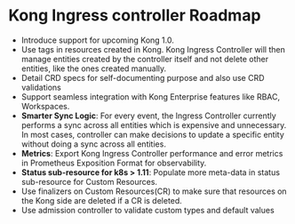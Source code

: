 # Kong Ingress controller Roadmap

- Introduce support for upcoming Kong 1.0.
- Use tags in resources created in Kong.
  Kong Ingress Controller will then manage entities created by the controller
  itself and not delete other entities, like the ones created manually.
- Detail CRD specs for self-documenting purpose and also use CRD validations
- Support seamless integration with Kong Enterprise features
  like RBAC, Workspaces.
- **Smarter Sync Logic**: For every event, the Ingress Controller currently
  performs a sync across all entities which is expensive and unnecessary.
  In most cases, controller can make decisions to update a specific entity
  without doing a sync across all entities.
- **Metrics**: Export Kong Ingress Controller performance and error metrics
  in Prometheus Exposition Format for observability.
- **Status sub-resource for k8s > 1.11**: Populate more meta-data in status sub-resource
  for Custom Resources.
- Use finalizers on Custom Resources(CR) to make sure that
  resources on the Kong side are deleted if a CR is deleted.
- Use admission controller to validate custom types and default values

